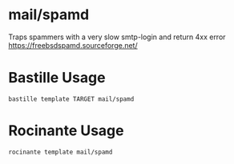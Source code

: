 # mail/spamd
Traps spammers with a very slow smtp-login and return 4xx error
https://freebsdspamd.sourceforge.net/

# Bastille Usage
```shell
bastille template TARGET mail/spamd
```

# Rocinante Usage
```shell
rocinante template mail/spamd
```
